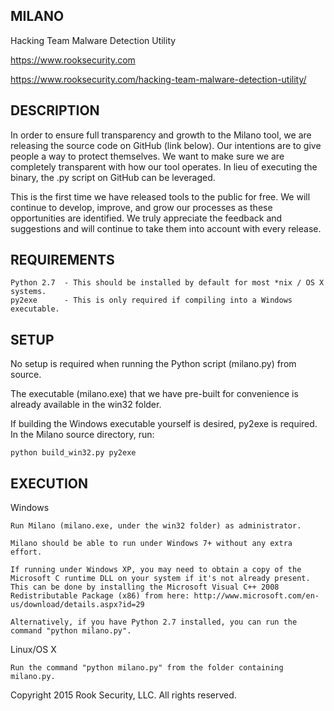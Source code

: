 MILANO
------
Hacking Team Malware Detection Utility

https://www.rooksecurity.com

https://www.rooksecurity.com/hacking-team-malware-detection-utility/


DESCRIPTION
-----------
In order to ensure full transparency and growth to the Milano tool, we are releasing the source code on GitHub (link below). Our intentions are to give people a way to protect themselves. We want to make sure we are completely transparent with how our tool operates. In lieu of executing the binary, the .py script on GitHub can be leveraged.

This is the first time we have released tools to the public for free. We will continue to develop, improve, and grow our processes as these opportunities are identified. We truly appreciate the feedback and suggestions and will continue to take them into account with every release.


REQUIREMENTS
------------
    Python 2.7  - This should be installed by default for most *nix / OS X systems.
    py2exe      - This is only required if compiling into a Windows executable.


SETUP
-----
No setup is required when running the Python script (milano.py) from source.

The executable (milano.exe) that we have pre-built for convenience is already available in the win32 folder.

If building the Windows executable yourself is desired, py2exe is required. In the Milano source directory, run:

    python build_win32.py py2exe


EXECUTION
---------
Windows

    Run Milano (milano.exe, under the win32 folder) as administrator.
 
    Milano should be able to run under Windows 7+ without any extra effort.

    If running under Windows XP, you may need to obtain a copy of the Microsoft C runtime DLL on your system if it's not already present. This can be done by installing the Microsoft Visual C++ 2008 Redistributable Package (x86) from here: http://www.microsoft.com/en-us/download/details.aspx?id=29

    Alternatively, if you have Python 2.7 installed, you can run the command "python milano.py".

Linux/OS X

    Run the command "python milano.py" from the folder containing milano.py.


Copyright 2015 Rook Security, LLC. All rights reserved.
